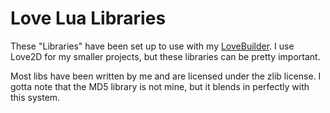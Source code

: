 # Love Lua Libraries

These "Libraries" have been set up to use with my [LoveBuilder](https://github.com/Tricky1975/BuildLove).
I use Love2D for my smaller projects, but these libraries can be pretty important.


Most libs have been written by me and are licensed under the zlib license.
I gotta note that the MD5 library is not mine, but it blends in perfectly with this system.

